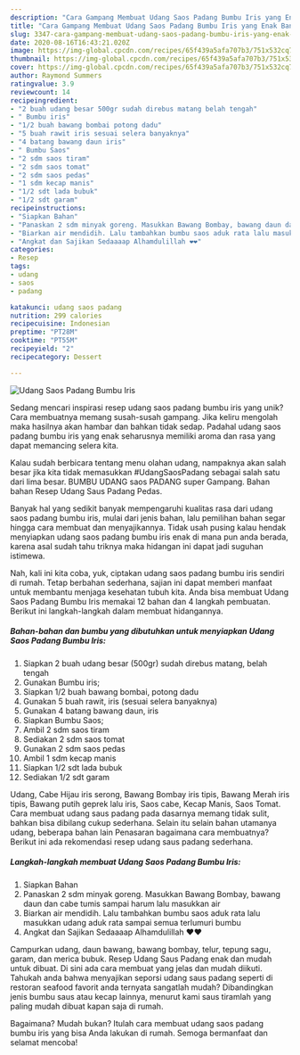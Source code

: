 ```yaml
---
description: "Cara Gampang Membuat Udang Saos Padang Bumbu Iris yang Enak Banget"
title: "Cara Gampang Membuat Udang Saos Padang Bumbu Iris yang Enak Banget"
slug: 3347-cara-gampang-membuat-udang-saos-padang-bumbu-iris-yang-enak-banget
date: 2020-08-16T16:43:21.020Z
image: https://img-global.cpcdn.com/recipes/65f439a5afa707b3/751x532cq70/udang-saos-padang-bumbu-iris-foto-resep-utama.jpg
thumbnail: https://img-global.cpcdn.com/recipes/65f439a5afa707b3/751x532cq70/udang-saos-padang-bumbu-iris-foto-resep-utama.jpg
cover: https://img-global.cpcdn.com/recipes/65f439a5afa707b3/751x532cq70/udang-saos-padang-bumbu-iris-foto-resep-utama.jpg
author: Raymond Summers
ratingvalue: 3.9
reviewcount: 14
recipeingredient:
- "2 buah udang besar 500gr sudah direbus matang belah tengah"
- " Bumbu iris"
- "1/2 buah bawang bombai potong dadu"
- "5 buah rawit iris sesuai selera banyaknya"
- "4 batang bawang daun iris"
- " Bumbu Saos"
- "2 sdm saos tiram"
- "2 sdm saos tomat"
- "2 sdm saos pedas"
- "1 sdm kecap manis"
- "1/2 sdt lada bubuk"
- "1/2 sdt garam"
recipeinstructions:
- "Siapkan Bahan"
- "Panaskan 2 sdm minyak goreng. Masukkan Bawang Bombay, bawang daun dan cabe tumis sampai harum lalu masukkan air"
- "Biarkan air mendidih. Lalu tambahkan bumbu saos aduk rata lalu masukkan udang aduk rata sampai semua terlumuri bumbu"
- "Angkat dan Sajikan Sedaaaap Alhamdulillah ❤️❤️"
categories:
- Resep
tags:
- udang
- saos
- padang

katakunci: udang saos padang 
nutrition: 299 calories
recipecuisine: Indonesian
preptime: "PT28M"
cooktime: "PT55M"
recipeyield: "2"
recipecategory: Dessert

---
```



![Udang Saos Padang Bumbu Iris](https://img-global.cpcdn.com/recipes/65f439a5afa707b3/751x532cq70/udang-saos-padang-bumbu-iris-foto-resep-utama.jpg)

Sedang mencari inspirasi resep udang saos padang bumbu iris yang unik? Cara membuatnya memang susah-susah gampang. Jika keliru mengolah maka hasilnya akan hambar dan bahkan tidak sedap. Padahal udang saos padang bumbu iris yang enak seharusnya memiliki aroma dan rasa yang dapat memancing selera kita.

Kalau sudah berbicara tentang menu olahan udang, nampaknya akan salah besar jika kita tidak memasukkan #UdangSaosPadang sebagai salah satu dari lima besar. BUMBU UDANG saos PADANG super Gampang. Bahan bahan Resep Udang Saus Padang Pedas.

Banyak hal yang sedikit banyak mempengaruhi kualitas rasa dari udang saos padang bumbu iris, mulai dari jenis bahan, lalu pemilihan bahan segar hingga cara membuat dan menyajikannya. Tidak usah pusing kalau hendak menyiapkan udang saos padang bumbu iris enak di mana pun anda berada, karena asal sudah tahu triknya maka hidangan ini dapat jadi suguhan istimewa.


Nah, kali ini kita coba, yuk, ciptakan udang saos padang bumbu iris sendiri di rumah. Tetap berbahan sederhana, sajian ini dapat memberi manfaat untuk membantu menjaga kesehatan tubuh kita. Anda bisa membuat Udang Saos Padang Bumbu Iris memakai 12 bahan dan 4 langkah pembuatan. Berikut ini langkah-langkah dalam membuat hidangannya.

<!--inarticleads1-->

##### Bahan-bahan dan bumbu yang dibutuhkan untuk menyiapkan Udang Saos Padang Bumbu Iris:

1. Siapkan 2 buah udang besar (500gr) sudah direbus matang, belah tengah
1. Gunakan  Bumbu iris;
1. Siapkan 1/2 buah bawang bombai, potong dadu
1. Gunakan 5 buah rawit, iris (sesuai selera banyaknya)
1. Gunakan 4 batang bawang daun, iris
1. Siapkan  Bumbu Saos;
1. Ambil 2 sdm saos tiram
1. Sediakan 2 sdm saos tomat
1. Gunakan 2 sdm saos pedas
1. Ambil 1 sdm kecap manis
1. Siapkan 1/2 sdt lada bubuk
1. Sediakan 1/2 sdt garam


Udang, Cabe Hijau iris serong, Bawang Bombay iris tipis, Bawang Merah iris tipis, Bawang putih geprek lalu iris, Saos cabe, Kecap Manis, Saos Tomat. Cara membuat udang saus padang pada dasarnya memang tidak sulit, bahkan bisa dibilang cukup sederhana. Selain itu selain bahan utamanya udang, beberapa bahan lain Penasaran bagaimana cara membuatnya? Berikut ini ada rekomendasi resep udang saus padang sederhana. 

<!--inarticleads2-->

##### Langkah-langkah membuat Udang Saos Padang Bumbu Iris:

1. Siapkan Bahan
1. Panaskan 2 sdm minyak goreng. Masukkan Bawang Bombay, bawang daun dan cabe tumis sampai harum lalu masukkan air
1. Biarkan air mendidih. Lalu tambahkan bumbu saos aduk rata lalu masukkan udang aduk rata sampai semua terlumuri bumbu
1. Angkat dan Sajikan Sedaaaap Alhamdulillah ❤️❤️


Campurkan udang, daun bawang, bawang bombay, telur, tepung sagu, garam, dan merica bubuk. Resep Udang Saus Padang enak dan mudah untuk dibuat. Di sini ada cara membuat yang jelas dan mudah diikuti. Tahukah anda bahwa menyajikan seporsi udang saus padang seperti di restoran seafood favorit anda ternyata sangatlah mudah? Dibandingkan jenis bumbu saus atau kecap lainnya, menurut kami saus tiramlah yang paling mudah dibuat kapan saja di rumah. 

Bagaimana? Mudah bukan? Itulah cara membuat udang saos padang bumbu iris yang bisa Anda lakukan di rumah. Semoga bermanfaat dan selamat mencoba!

